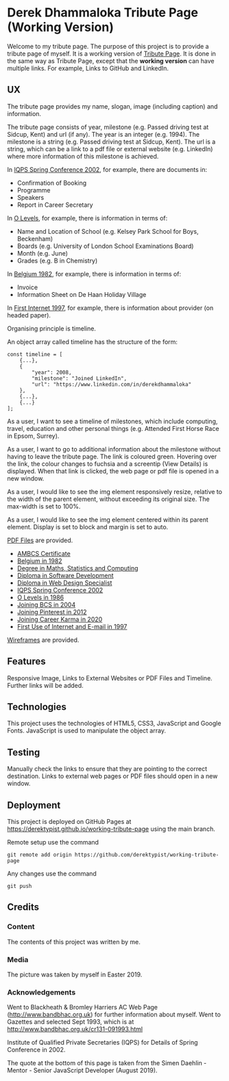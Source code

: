 # Derek Dhammaloka Tribute Page (Working Version)

Welcome to my tribute page.  The purpose of this project is to provide a tribute page of myself.  It is a working version of [Tribute Page](https://derektypist.github.io/tribute-page).  It is done in the same way as Tribute Page, except that the **working version** can have multiple links.  For example, Links to GitHub and LinkedIn.

## UX

The tribute page provides my name, slogan, image (including caption) and information.

The tribute page consists of year, milestone (e.g. Passed driving test at Sidcup, Kent) and url (if any).  The year is an integer (e.g. 1994).  The milestone is a string (e.g. Passed driving test at Sidcup, Kent).  The url is a string, which can be a link to a pdf file or external website (e.g. LinkedIn) where more information of this milestone is achieved.  

In [IQPS Spring Conference 2002](pdf/iqps-spring-conference-2002.pdf), for example, there are documents in:

- Confirmation of Booking
- Programme
- Speakers
- Report in Career Secretary

In [O Levels](pdf/o-level-1986.pdf), for example, there is information in terms of:

- Name and Location of School (e.g. Kelsey Park School for Boys, Beckenham)
- Boards (e.g. University of London School Examinations Board)
- Month (e.g. June)
- Grades (e.g. B in Chemistry)

In [Belgium 1982](pdf/belgium-1982.pdf), for example, there is information in terms of:

- Invoice
- Information Sheet on De Haan Holiday Village

In [First Internet 1997](pdf/first-internet-1997.pdf), for example, there is information about provider (on headed paper).

Organising principle is timeline.

An object array called timeline has the structure of the form:

    const timeline = [
        {...},
        {
            "year": 2008,
            "milestone": "Joined LinkedIn",
            "url": "https://www.linkedin.com/in/derekdhammaloka"
        },
        {...},
        {...}
    ];

As a user, I want to see a timeline of milestones, which include computing, travel, education and other personal things (e.g. Attended First Horse Race in Epsom, Surrey).  

As a user, I want to go to additional information about the milestone without having to leave the tribute page.  The link is coloured green.  Hovering over the link, the colour changes to fuchsia and a screentip (View Details) is displayed.  When that link is clicked, the web page or pdf file is opened in a new window.

As a user, I would like to see the img element responsively resize, relative to the width of the parent element, without exceeding its original size.  The max-width is set to 100%.

As a user, I would like to see the img element centered within its parent element.  Display is set to block and margin is set to auto.

[PDF Files](pdf) are provided.

- [AMBCS Certificate](pdf/ambcs-certificate.pdf)
- [Belgium in 1982](pdf/belgium-1982.pdf)
- [Degree in Maths, Statistics and Computing](pdf/degree-maths-stats-comp.pdf)
- [Diploma in Software Development](pdf/diploma-software-development.pdf)
- [Diploma in Web Design Specialist](pdf/diploma-web-design-specialist.pdf)
- [IQPS Spring Conference 2002](pdf/iqps-spring-conference-2002.pdf)
- [O Levels in 1986](pdf/o-level-1986.pdf)
- [Joining BCS in 2004](pdf/bcs-join-2004.pdf)
- [Joining Pinterest in 2012](pdf/pinterest-join.pdf)
- [Joining Career Karma in 2020](pdf/career-karma-join.pdf)
- [First Use of Internet and E-mail in 1997](pdf/first-internet-1997.pdf)

[Wireframes](wireframes/wireframe-tribute-page.png) are provided.

## Features

Responsive Image, Links to External Websites or PDF Files and Timeline.  Further links will be added.

## Technologies

This project uses the technologies of HTML5, CSS3, JavaScript and Google Fonts.  JavaScript is used to manipulate the object array.

## Testing

Manually check the links to ensure that they are pointing to the correct destination.  Links to external web pages or PDF files should open in a new window.

## Deployment

This project is deployed on GitHub Pages at https://derektypist.github.io/working-tribute-page using the main branch.

Remote setup use the command

    git remote add origin https://github.com/derektypist/working-tribute-page

Any changes use the command

    git push

## Credits

### Content

The contents of this project was written by me.

### Media

The picture was taken by myself in Easter 2019.

### Acknowledgements

Went to Blackheath & Bromley Harriers AC Web Page (http://www.bandbhac.org.uk) for further information about myself.  Went to Gazettes and selected Sept 1993, which is at http://www.bandbhac.org.uk/cr131-091993.html

Institute of Qualified Private Secretaries (IQPS) for Details of Spring Conference in 2002.

The quote at the bottom of this page is taken from the Simen Daehlin - Mentor - Senior JavaScript Developer (August 2019).

